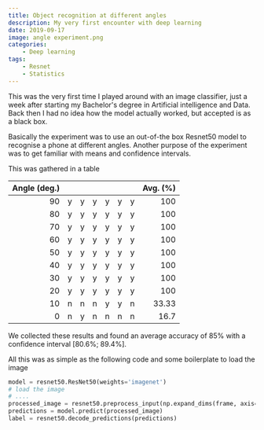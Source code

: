 ```yaml
---
title: Object recognition at different angles
description: My very first encounter with deep learning
date: 2019-09-17 
image: angle experiment.png
categories:
    - Deep learning
tags:
    - Resnet
    - Statistics
---
```


This was the very first time I played around with an image classifier, just a week after starting my Bachelor's degree in Artificial intelligence and Data. Back then I had no idea how the model actually worked, but accepted is as a black box.

Basically the experiment was to use an out-of-the box Resnet50 model to recognise a phone at different angles. Another purpose of the experiment was to get familiar with means and confidence intervals.

This was gathered in a table

| Angle (deg.) |   |   |   |   |   |   | Avg. (%) |
|-------------:|:-:|:-:|:-:|:-:|:-:|:-:|---------:|
|           90 |  y |y   | y  |y   |  y |   y|      100 |
|           80 | y  | y  |  y |   y|  y | y  |      100 |
|           70 | y  | y  |  y |   y|  y | y |      100 |
|           60 |  y  | y  |  y |   y|  y | y |    100   |
|           50 |  y  | y  |  y |   y|  y | y  |       100   |
|           40 |  y  | y  |  y |   y|  y | y |       100   |
|           30 |  y  | y  |  y |   y|  y | y |       100   |
|           20 |  y  | y  |  y |   y|  y | y |       100   |
|           10 | n  | n  |  n |  y | y  | n  |       33.33   |
|            0 | n  | y  | n  | n  |  n |  n |       16.7   |

We collected these results and found an average accuracy of 85% with a confidence interval [80.6%; 89.4%].

All this was as simple as the following code and some boilerplate to load the image

```python
model = resnet50.ResNet50(weights='imagenet')
# load the image
# ....
processed_image = resnet50.preprocess_input(np.expand_dims(frame, axis=0))
predictions = model.predict(processed_image)
label = resnet50.decode_predictions(predictions)    
```